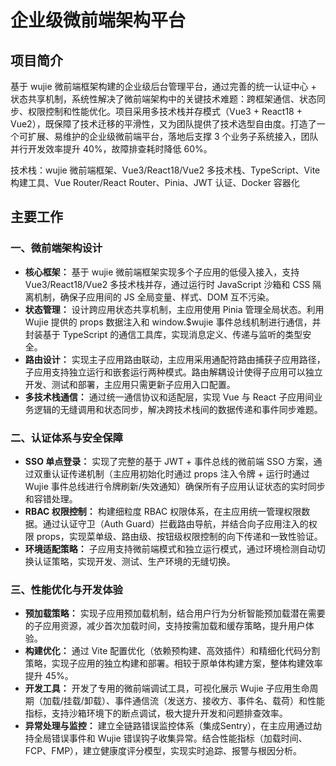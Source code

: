 # 企业级微前端架构平台

## 项目简介

基于 wujie 微前端框架构建的企业级后台管理平台，通过完善的统一认证中心 + 状态共享机制，系统性解决了微前端架构中的关键技术难题：跨框架通信、状态同步、权限控制和性能优化。项目采用多技术栈并存模式（Vue3 + React18 + Vue2），既保障了技术迁移的平滑性，又为团队提供了技术选型自由度。打造了一个可扩展、易维护的企业级微前端平台，落地后支撑 3 个业务子系统接入，团队并行开发效率提升 40%，故障排查耗时降低 60%。

技术栈：wujie 微前端框架、Vue3/React18/Vue2 多技术栈、TypeScript、Vite 构建工具、Vue Router/React Router、Pinia、JWT 认证、Docker 容器化

## 主要工作

### 一、微前端架构设计

- **核心框架：** 基于 wujie 微前端框架实现多个子应用的低侵入接入，支持 Vue3/React18/Vue2 多技术栈并存，通过运行时 JavaScript 沙箱和 CSS 隔离机制，确保子应用间的 JS 全局变量、样式、DOM 互不污染。
- **状态管理：** 设计跨应用状态共享机制，主应用使用 Pinia 管理全局状态。利用 Wujie 提供的 props 数据注入和 window.$wujie 事件总线机制进行通信，并封装基于 TypeScript 的通信工具库，实现消息定义、传递与监听的类型安全。
- **路由设计：** 实现主子应用路由联动，主应用采用通配符路由捕获子应用路径，子应用支持独立运行和嵌套运行两种模式。路由解耦设计使得子应用可以独立开发、测试和部署，主应用只需更新子应用入口配置。
- **多技术栈通信：** 通过统一通信协议和适配层，实现 Vue 与 React 子应用间业务逻辑的无缝调用和状态同步，解决跨技术栈间的数据传递和事件同步难题。

### 二、认证体系与安全保障

- **SSO 单点登录：** 实现了完整的基于 JWT + 事件总线的微前端 SSO 方案，通过双重认证传递机制（主应用初始化时通过 props 注入令牌 + 运行时通过 Wujie 事件总线进行令牌刷新/失效通知）确保所有子应用认证状态的实时同步和容错处理。
- **RBAC 权限控制：** 构建细粒度 RBAC 权限体系，在主应用统一管理权限数据。通过认证守卫（Auth Guard）拦截路由导航，并结合向子应用注入的权限 props，实现菜单级、路由级、按钮级权限控制的向下传递和一致性验证。
- **环境适配策略：** 子应用支持微前端模式和独立运行模式，通过环境检测自动切换认证策略，实现开发、测试、生产环境的无缝切换。

### 三、性能优化与开发体验

- **预加载策略：** 实现子应用预加载机制，结合用户行为分析智能预加载潜在需要的子应用资源，减少首次加载时间，支持按需加载和缓存策略，提升用户体验。
- **构建优化：** 通过 Vite 配置优化（依赖预构建、高效插件）和精细化代码分割策略，实现子应用的独立构建和部署。相较于原单体构建方案，整体构建效率提升 45%。
- **开发工具：** 开发了专用的微前端调试工具，可视化展示 Wujie 子应用生命周期（加载/挂载/卸载）、事件通信流（发送方、接收方、事件名、载荷）和性能指标，支持沙箱环境下的断点调试，极大提升开发和问题排查效率。
- **异常处理与监控：** 建立全链路错误监控体系（集成Sentry），在主应用通过劫持全局错误事件和 Wujie 错误钩子收集异常。结合性能指标（加载时间、FCP、FMP），建立健康度评分模型，实现实时追踪、报警与根因分析。
